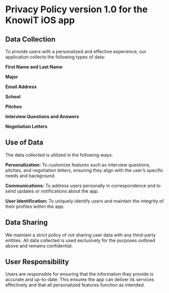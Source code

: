 # Privacy Policy version 1.0 for the KnowiT iOS app

## Data Collection

To provide users with a personalized and effective experience, our application collects the following types of data:

**First Name and Last Name**

**Major**

**Email Address**

**School**

**Pitches**

**Interview Questions and Answers**

**Negotiation Letters**


## Use of Data

The data collected is utilized in the following ways:

**Personalization:** To customize features such as interview questions, pitches, and negotiation letters, ensuring they align with the user’s specific needs and background.

**Communications:** To address users personally in correspondence and to send updates or notifications about the app.

**User Identification:** To uniquely identify users and maintain the integrity of their profiles within the app.

## Data Sharing

We maintain a strict policy of not sharing user data with any third-party entities. All data collected is used exclusively for the purposes outlined above and remains confidential.

## User Responsibility

Users are responsible for ensuring that the information they provide is accurate and up-to-date. This ensures the app can deliver its services effectively and that all personalized features function as intended.
